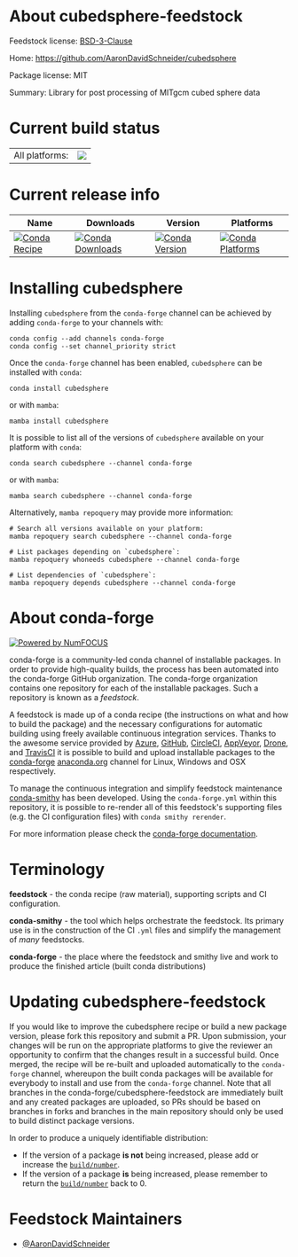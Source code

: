 About cubedsphere-feedstock
===========================

Feedstock license: [BSD-3-Clause](https://github.com/conda-forge/cubedsphere-feedstock/blob/main/LICENSE.txt)

Home: https://github.com/AaronDavidSchneider/cubedsphere

Package license: MIT

Summary: Library for post processing of MITgcm cubed sphere data

Current build status
====================


<table><tr><td>All platforms:</td>
    <td>
      <a href="https://dev.azure.com/conda-forge/feedstock-builds/_build/latest?definitionId=11589&branchName=main">
        <img src="https://dev.azure.com/conda-forge/feedstock-builds/_apis/build/status/cubedsphere-feedstock?branchName=main">
      </a>
    </td>
  </tr>
</table>

Current release info
====================

| Name | Downloads | Version | Platforms |
| --- | --- | --- | --- |
| [![Conda Recipe](https://img.shields.io/badge/recipe-cubedsphere-green.svg)](https://anaconda.org/conda-forge/cubedsphere) | [![Conda Downloads](https://img.shields.io/conda/dn/conda-forge/cubedsphere.svg)](https://anaconda.org/conda-forge/cubedsphere) | [![Conda Version](https://img.shields.io/conda/vn/conda-forge/cubedsphere.svg)](https://anaconda.org/conda-forge/cubedsphere) | [![Conda Platforms](https://img.shields.io/conda/pn/conda-forge/cubedsphere.svg)](https://anaconda.org/conda-forge/cubedsphere) |

Installing cubedsphere
======================

Installing `cubedsphere` from the `conda-forge` channel can be achieved by adding `conda-forge` to your channels with:

```
conda config --add channels conda-forge
conda config --set channel_priority strict
```

Once the `conda-forge` channel has been enabled, `cubedsphere` can be installed with `conda`:

```
conda install cubedsphere
```

or with `mamba`:

```
mamba install cubedsphere
```

It is possible to list all of the versions of `cubedsphere` available on your platform with `conda`:

```
conda search cubedsphere --channel conda-forge
```

or with `mamba`:

```
mamba search cubedsphere --channel conda-forge
```

Alternatively, `mamba repoquery` may provide more information:

```
# Search all versions available on your platform:
mamba repoquery search cubedsphere --channel conda-forge

# List packages depending on `cubedsphere`:
mamba repoquery whoneeds cubedsphere --channel conda-forge

# List dependencies of `cubedsphere`:
mamba repoquery depends cubedsphere --channel conda-forge
```


About conda-forge
=================

[![Powered by
NumFOCUS](https://img.shields.io/badge/powered%20by-NumFOCUS-orange.svg?style=flat&colorA=E1523D&colorB=007D8A)](https://numfocus.org)

conda-forge is a community-led conda channel of installable packages.
In order to provide high-quality builds, the process has been automated into the
conda-forge GitHub organization. The conda-forge organization contains one repository
for each of the installable packages. Such a repository is known as a *feedstock*.

A feedstock is made up of a conda recipe (the instructions on what and how to build
the package) and the necessary configurations for automatic building using freely
available continuous integration services. Thanks to the awesome service provided by
[Azure](https://azure.microsoft.com/en-us/services/devops/), [GitHub](https://github.com/),
[CircleCI](https://circleci.com/), [AppVeyor](https://www.appveyor.com/),
[Drone](https://cloud.drone.io/welcome), and [TravisCI](https://travis-ci.com/)
it is possible to build and upload installable packages to the
[conda-forge](https://anaconda.org/conda-forge) [anaconda.org](https://anaconda.org/)
channel for Linux, Windows and OSX respectively.

To manage the continuous integration and simplify feedstock maintenance
[conda-smithy](https://github.com/conda-forge/conda-smithy) has been developed.
Using the ``conda-forge.yml`` within this repository, it is possible to re-render all of
this feedstock's supporting files (e.g. the CI configuration files) with ``conda smithy rerender``.

For more information please check the [conda-forge documentation](https://conda-forge.org/docs/).

Terminology
===========

**feedstock** - the conda recipe (raw material), supporting scripts and CI configuration.

**conda-smithy** - the tool which helps orchestrate the feedstock.
                   Its primary use is in the construction of the CI ``.yml`` files
                   and simplify the management of *many* feedstocks.

**conda-forge** - the place where the feedstock and smithy live and work to
                  produce the finished article (built conda distributions)


Updating cubedsphere-feedstock
==============================

If you would like to improve the cubedsphere recipe or build a new
package version, please fork this repository and submit a PR. Upon submission,
your changes will be run on the appropriate platforms to give the reviewer an
opportunity to confirm that the changes result in a successful build. Once
merged, the recipe will be re-built and uploaded automatically to the
`conda-forge` channel, whereupon the built conda packages will be available for
everybody to install and use from the `conda-forge` channel.
Note that all branches in the conda-forge/cubedsphere-feedstock are
immediately built and any created packages are uploaded, so PRs should be based
on branches in forks and branches in the main repository should only be used to
build distinct package versions.

In order to produce a uniquely identifiable distribution:
 * If the version of a package **is not** being increased, please add or increase
   the [``build/number``](https://docs.conda.io/projects/conda-build/en/latest/resources/define-metadata.html#build-number-and-string).
 * If the version of a package **is** being increased, please remember to return
   the [``build/number``](https://docs.conda.io/projects/conda-build/en/latest/resources/define-metadata.html#build-number-and-string)
   back to 0.

Feedstock Maintainers
=====================

* [@AaronDavidSchneider](https://github.com/AaronDavidSchneider/)

